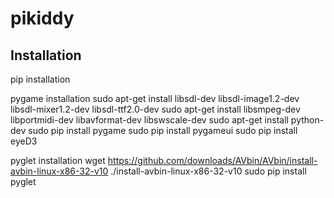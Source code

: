 # pikiddy

## Installation

pip installation

pygame installation
	sudo apt-get install libsdl-dev libsdl-image1.2-dev libsdl-mixer1.2-dev libsdl-ttf2.0-dev 
	sudo apt-get install libsmpeg-dev libportmidi-dev libavformat-dev libswscale-dev
	sudo apt-get install python-dev
	sudo pip install pygame
	sudo pip install pygameui
	sudo pip install eyeD3
	
pyglet installation
	wget https://github.com/downloads/AVbin/AVbin/install-avbin-linux-x86-32-v10
	./install-avbin-linux-x86-32-v10
	sudo pip install pyglet
